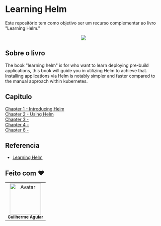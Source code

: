 # Learning Helm
Este repositório tem como objetivo ser um recurso complementar ao livro "Learning Helm."

<p align="center">
    <img src="https://learning.oreilly.com/covers/urn:orm:book:9781492083641/200w/">
<p>
  
## Sobre o livro 
The book "learning helm" is for who want to learn deploying pre-build applications, this book will guide you in utilizing Helm to achieve that. Installing applications via Helm is notably simpler and faster compared to the manual approach within kubernetes.

## Capitulo
[Chapter 1 - Introducing Helm](https://github.com/kadeguilherme/learning-helm/tree/main/chapter-1)<br>
[Chapter 2 - Using Helm](https://github.com/kadeguilherme/learning-helm/tree/main/chapter-2)<br>
[Chapter 3 - ]()<br>
[Chapter 4 - ]()<br>
[Chapter 6 - ]()<br>


## Referencia
- [Learning Helm](https://learning.oreilly.com/library/view/learning-helm/9781492083641/)

## Feito com ❤
  <table >
    <td align= 'center'>
      <a hrfe= '#'>
         <img src="https://avatars.githubusercontent.com/u/42500464?s=400&u=a049264c93bfb80260b09e275b9e83430e4218c2&v=4" width="100px;" alt="Avatar"/><br>
        <sub>
          <b>Guilherme Aguiar </b>
        </sub>
  </table>
